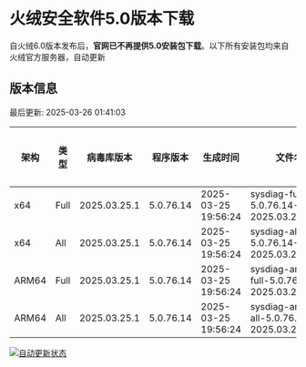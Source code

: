 # 火绒安全软件5.0版本下载 

自火绒6.0版本发布后，**官网已不再提供5.0安装包下载**。以下所有安装包均来自火绒官方服务器，自动更新

<!-- TABLE_START -->

## 版本信息

最后更新: 2025-03-26 01:41:03

| 架构    | 类型  | 病毒库版本 | 程序版本 | 生成时间 | 文件名 | 大小 | 下载链接 |
|---------|-------|------------|----------|----------|--------|------|----------|
| x64     | Full | 2025.03.25.1 | 5.0.76.14 | 2025-03-25 19:56:24 | sysdiag-full-5.0.76.14-2025.03.25.1.exe | 28.12M | [下载](https://down-tencent.huorong.cn/sysdiag-full-5.0.76.14-2025.03.25.1.exe) |
| x64     | All  | 2025.03.25.1 | 5.0.76.14 | 2025-03-25 19:56:24 | sysdiag-all-5.0.76.14-2025.03.25.1.exe | 28.12M | [下载](https://down-tencent.huorong.cn/sysdiag-all-5.0.76.14-2025.03.25.1.exe) |
| ARM64   | Full | 2025.03.25.1 | 5.0.76.14 | 2025-03-25 19:56:24 | sysdiag-arm64-full-5.0.76.14-2025.03.25.1.exe | 27.83M | [下载](https://down-tencent.huorong.cn/sysdiag-arm64-full-5.0.76.14-2025.03.25.1.exe) |
| ARM64   | All  | 2025.03.25.1 | 5.0.76.14 | 2025-03-25 19:56:24 | sysdiag-arm64-all-5.0.76.14-2025.03.25.1.exe | 27.83M | [下载](https://down-tencent.huorong.cn/sysdiag-arm64-all-5.0.76.14-2025.03.25.1.exe) |

<!-- TABLE_END -->

[![自动更新状态](https://github.com/J54264/Huorong-Version/actions/workflows/update.yml/badge.svg)](https://github.com/J54264/Huorong-Version/actions)
